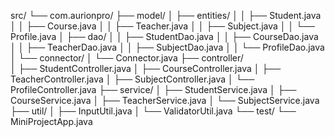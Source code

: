 src/
└── com.aurionpro/
    ├── model/
    │   ├── entities/
    │   │   ├── Student.java
    │   │   ├── Course.java
    │   │   ├── Teacher.java
    │   │   ├── Subject.java
    │   │   └── Profile.java
    │   ├── dao/
    │   │   ├── StudentDao.java
    │   │   ├── CourseDao.java
    │   │   ├── TeacherDao.java
    │   │   ├── SubjectDao.java
    │   │   └── ProfileDao.java
    │   └── connector/
    │       └── Connector.java
    ├── controller/     
    │   ├── StudentController.java
    │   ├── CourseController.java
    │   ├── TeacherController.java
    │   ├── SubjectController.java
    │   └── ProfileController.java
    ├── service/
    │   ├── StudentService.java
    │   ├── CourseService.java
    │   ├── TeacherService.java
    │   └── SubjectService.java
    ├── util/
    │   ├── InputUtil.java
    │   └── ValidatorUtil.java
    └── test/
        └── MiniProjectApp.java
